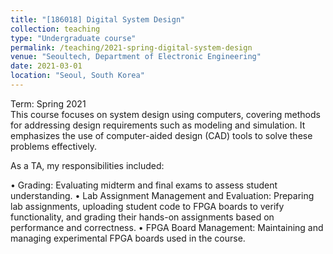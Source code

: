 ```yaml
---
title: "[186018] Digital System Design"
collection: teaching
type: "Undergraduate course"
permalink: /teaching/2021-spring-digital-system-design
venue: "Seoultech, Department of Electronic Engineering"
date: 2021-03-01
location: "Seoul, South Korea"
---
```

Term: Spring 2021  
This course focuses on system design using computers, covering methods for addressing design requirements such as modeling and simulation. It emphasizes the use of computer-aided design (CAD) tools to solve these problems effectively.  

As a TA, my responsibilities included:

• Grading: Evaluating midterm and final exams to assess student understanding.
• Lab Assignment Management and Evaluation: Preparing lab assignments, uploading student code to FPGA boards to verify functionality, and grading their hands-on assignments based on performance and correctness.
• FPGA Board Management: Maintaining and managing experimental FPGA boards used in the course.
